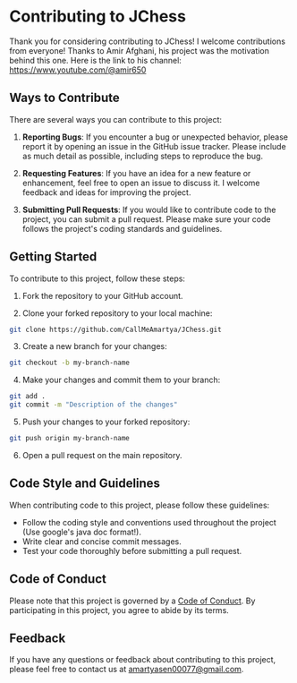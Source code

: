 # Contributing to JChess

Thank you for considering contributing to JChess! I welcome contributions from everyone! Thanks to Amir Afghani, his project was the motivation behind this one. Here is the link to his channel: https://www.youtube.com/@amir650

## Ways to Contribute

There are several ways you can contribute to this project:

1. **Reporting Bugs**: If you encounter a bug or unexpected behavior, please report it by opening an issue in the GitHub issue tracker. Please include as much detail as possible, including steps to reproduce the bug.

2. **Requesting Features**: If you have an idea for a new feature or enhancement, feel free to open an issue to discuss it. I welcome feedback and ideas for improving the project.

3. **Submitting Pull Requests**: If you would like to contribute code to the project, you can submit a pull request. Please make sure your code follows the project's coding standards and guidelines.

## Getting Started

To contribute to this project, follow these steps:

1. Fork the repository to your GitHub account.

2. Clone your forked repository to your local machine:
``` bash
git clone https://github.com/CallMeAmartya/JChess.git
```

3. Create a new branch for your changes:
 ``` bash
 git checkout -b my-branch-name
 ```

4. Make your changes and commit them to your branch:
 ``` bash
 git add .
 git commit -m "Description of the changes"
 ```

5. Push your changes to your forked repository:
 ``` bash
 git push origin my-branch-name
 ```

6. Open a pull request on the main repository.

## Code Style and Guidelines

When contributing code to this project, please follow these guidelines:

- Follow the coding style and conventions used throughout the project (Use google's java doc format!).
- Write clear and concise commit messages.
- Test your code thoroughly before submitting a pull request.

## Code of Conduct

Please note that this project is governed by a [Code of Conduct](CODE_OF_CONDUCT.md). By participating in this project, you agree to abide by its terms.

## Feedback

If you have any questions or feedback about contributing to this project, please feel free to contact us at amartyasen00077@gmail.com.
